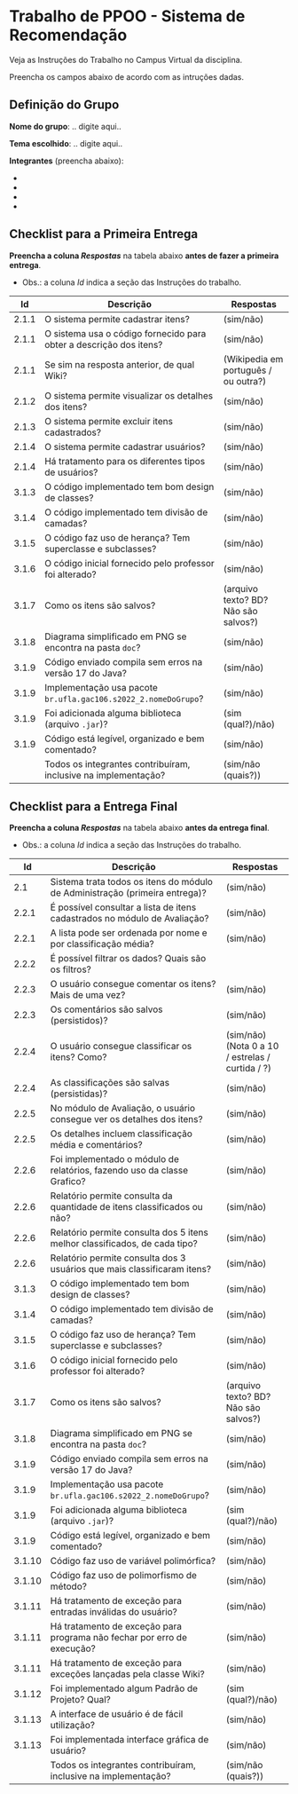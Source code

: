 # Trabalho de PPOO - Sistema de Recomendação

Veja as Instruções do Trabalho no Campus Virtual da disciplina.

Preencha os campos abaixo de acordo com as intruções dadas.

## Definição do Grupo

**Nome do grupo**: .. digite aqui..

**Tema escolhido**: .. digite aqui..

**Integrantes** (preencha abaixo):

- 
- 
- 
- 


## Checklist para a Primeira Entrega

**Preencha a coluna _Respostas_** na tabela abaixo **antes de fazer a primeira entrega**.

- Obs.: a coluna _Id_ indica a seção das Instruções do trabalho.

|  Id   |  Descrição                                                         | Respostas | 
|-------|--------------------------------------------------------------------|-----------|
| 2.1.1 | O sistema permite cadastrar itens?                                 | (sim/não) |
| 2.1.1 | O sistema usa o código fornecido para obter a descrição dos itens? | (sim/não) |
| 2.1.1 | Se sim na resposta anterior, de qual Wiki?                         | (Wikipedia em português / ou outra?) |
| 2.1.2 | O sistema permite visualizar os detalhes dos itens?                | (sim/não) |
| 2.1.3 | O sistema permite excluir itens cadastrados?                       | (sim/não) |
| 2.1.4 | O sistema permite cadastrar usuários?                              | (sim/não) |
| 2.1.4 | Há tratamento para os diferentes tipos de usuários?                | (sim/não) |
| 3.1.3 | O código implementado tem bom design de classes?                   | (sim/não) |
| 3.1.4 | O código implementado tem divisão de camadas?                      | (sim/não) |
| 3.1.5 | O código faz uso de herança? Tem superclasse e subclasses?         | (sim/não) |
| 3.1.6 | O código inicial fornecido pelo professor foi alterado?            | (sim/não) |
| 3.1.7 | Como os itens são salvos?                                          | (arquivo texto? BD? Não são salvos?) |
| 3.1.8 | Diagrama simplificado em PNG se encontra na pasta `doc`?           | (sim/não) |
| 3.1.9 | Código enviado compila sem erros na versão 17 do Java?             | (sim/não) |
| 3.1.9 | Implementação usa pacote `br.ufla.gac106.s2022_2.nomeDoGrupo`?     | (sim/não) |
| 3.1.9 | Foi adicionada alguma biblioteca (arquivo `.jar`)?                 | (sim (qual?)/não) |
| 3.1.9 | Código está legível, organizado e bem comentado?                   | (sim/não) |
|       | Todos os integrantes contribuíram, inclusive na implementação?     | (sim/não (quais?)) |

## Checklist para a Entrega Final

**Preencha a coluna _Respostas_** na tabela abaixo **antes da entrega final**.

- Obs.: a coluna _Id_ indica a seção das Instruções do trabalho.

|  Id   |  Descrição                                                                  | Respostas | 
|-------|-----------------------------------------------------------------------------|-----------|
| 2.1   | Sistema trata todos os itens do módulo de Administração (primeira entrega)? | (sim/não) |
| 2.2.1 | É possível consultar a lista de itens cadastrados no módulo de Avaliação?   | (sim/não) |
| 2.2.1 | A lista pode ser ordenada por nome e por classificação média?               | (sim/não) |
| 2.2.2 | É possível filtrar os dados? Quais são os filtros?                          |           |
| 2.2.3 | O usuário consegue comentar os itens? Mais de uma vez?                      | (sim/não) |
| 2.2.3 | Os comentários são salvos (persistidos)?                                    | (sim/não) |
| 2.2.4 | O usuário consegue classificar os itens? Como?                              | (sim/não) (Nota 0 a 10 / estrelas / curtida / ?) |
| 2.2.4 | As classificações são salvas (persistidas)?                                 | (sim/não) |
| 2.2.5 | No módulo de Avaliação, o usuário consegue ver os detalhes dos itens?       | (sim/não) |
| 2.2.5 | Os detalhes incluem classificação média e comentários?                      | (sim/não) |
| 2.2.6 | Foi implementado o módulo de relatórios, fazendo uso da classe Grafico?     | (sim/não) |
| 2.2.6 | Relatório permite consulta da quantidade de itens classificados ou não?     | (sim/não) |
| 2.2.6 | Relatório permite consulta dos 5 itens melhor classificados, de cada tipo?  | (sim/não) |
| 2.2.6 | Relatório permite consulta dos 3 usuários que mais classificaram itens?     | (sim/não) |
| 3.1.3 | O código implementado tem bom design de classes?                   | (sim/não) |
| 3.1.4 | O código implementado tem divisão de camadas?                      | (sim/não) |
| 3.1.5 | O código faz uso de herança? Tem superclasse e subclasses?         | (sim/não) |
| 3.1.6 | O código inicial fornecido pelo professor foi alterado?            | (sim/não) |
| 3.1.7 | Como os itens são salvos?                                          | (arquivo texto? BD? Não são salvos?) |
| 3.1.8 | Diagrama simplificado em PNG se encontra na pasta `doc`?           | (sim/não) |
| 3.1.9 | Código enviado compila sem erros na versão 17 do Java?             | (sim/não) |
| 3.1.9 | Implementação usa pacote `br.ufla.gac106.s2022_2.nomeDoGrupo`?     | (sim/não) |
| 3.1.9 | Foi adicionada alguma biblioteca (arquivo `.jar`)?                 | (sim (qual?)/não) |
| 3.1.9 | Código está legível, organizado e bem comentado?                   | (sim/não) |
| 3.1.10| Código faz uso de variável polimórfica?                            | (sim/não) |
| 3.1.10| Código faz uso de polimorfismo de método?                          | (sim/não) |
| 3.1.11| Há tratamento de exceção para entradas inválidas do usuário?       | (sim/não) |
| 3.1.11| Há tratamento de exceção para programa não fechar por erro de execução? | (sim/não) |
| 3.1.11| Há tratamento de exceção para exceções lançadas pela classe Wiki?  | (sim/não) |
| 3.1.12| Foi implementado algum Padrão de Projeto? Qual?                    | (sim (qual?)/não) |
| 3.1.13| A interface de usuário é de fácil utilização?                      | (sim/não) |
| 3.1.13| Foi implementada interface gráfica de usuário?                     | (sim/não) |
|       | Todos os integrantes contribuíram, inclusive na implementação?     | (sim/não (quais?)) |
